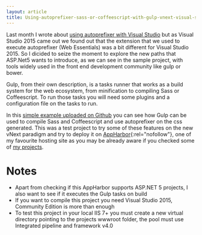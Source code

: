 ```yaml
---
layout: article
title: Using-autoprefixer-sass-or-coffeescript-with-gulp-vnext-visual-studio-2015
---
```


Last month I wrote about [using autoprefixer with Visual Studio][1] but as Visual Studio 2015 came out we found out that the extension that we used to execute autoprefixer (Web Essentials) was a bit different for Visual Studio 2015. So I dicided to seize the moment to explore the new paths that ASP.Net5 wants to introduce, as we can see in the sample project, with tools widely used in the front end development community like gulp or bower.

Gulp, from their own description, is a tasks runner that works as a build system for the web ecosystem, from minification to compiling Sass or Coffeescript. To run those tasks you will need some plugins and a configuration file on the tasks to run.

In this [simple example uploaded on Github][2] you can see how Gulp can be used to compile Sass and Coffeescript and use autoprefixer on the css generated. This was a test project to try some of these features on the new vNext paradigm and try to deploy it on [AppHarbor][4]{:rel="nofollow"}, one of my favourite hosting site as you may be already aware if you checked some of [my projects][3].

Notes
=====

* Apart from checking if this AppHarbor supports ASP.NET 5 projects, I also want to see if it executes the Gulp tasks on build
* If you want to compile this project you need Visual Studio 2015, Community Edition is more than enough
* To test this project in your local IIS 7+ you must create a new virtual directory pointing to the projects wwwroot folder, the pool must use Integrated pipeline and framework v4.0



[1]: /blog/Using-autoprefixer-in-Visual-Studio
[2]: https://github.com/FerranSalguero/AppHarborAspNet5Test/
[3]: /portfolio
[4]: https://appharbor.com/
